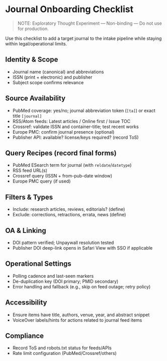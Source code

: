 # Journal Onboarding Checklist

> NOTE: Exploratory Thought Experiment — Non-binding — Do not use for production.

Use this checklist to add a target journal to the intake pipeline while staying within legal/operational limits.

## Identity & Scope
- Journal name (canonical) and abbreviations
- ISSN (print + electronic) and publisher
- Subject scope confirms relevance

## Source Availability
- PubMed coverage: yes/no; journal abbreviation token (`[ta]`) or exact title `[journal]`
- RSS/Atom feeds: Latest articles / Online first / Issue TOC
- Crossref: validate ISSN and container-title; test recent works
- Europe PMC: confirm journal presence (optional)
- Publisher API: available? license/keys required? (record ToS)

## Query Recipes (record final forms)
- PubMed ESearch term for journal (with `reldate`/`datetype`)
- RSS feed URL(s)
- Crossref query (ISSN + from-pub-date window)
- Europe PMC query (if used)

## Filters & Types
- Include: research articles, reviews, editorials? (define)
- Exclude: corrections, retractions, errata, news (define)

## OA & Linking
- DOI pattern verified; Unpaywall resolution tested
- Publisher DOI deep-link opens in Safari View with SSO if applicable

## Operational Settings
- Polling cadence and last-seen markers
- De-duplication key (DOI primary; PMID secondary)
- Error handling and fallback (e.g., skip on feed outage; retry policy)

## Accessibility
- Ensure items have title, authors, venue, year, and abstract snippet
- VoiceOver labels/hints for actions related to journal feed items

## Compliance
- Record ToS and robots.txt status for feeds/APIs
- Rate limit configuration (PubMed/Crossref/others)

